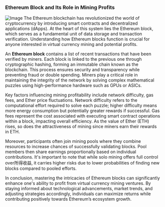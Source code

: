 ### Ethereum Block and Its Role in Mining Profits


![Image](https://github.com/user-attachments/assets/31692037-0104-4703-abd1-696b6a7dd41b)
The Ethereum blockchain has revolutionized the world of cryptocurrency by introducing smart contracts and decentralized applications (dApps). At the heart of this system lies the Ethereum block, which serves as a fundamental unit of data storage and transaction verification. Understanding how Ethereum blocks function is crucial for anyone interested in virtual currency mining and potential profits.

An **Ethereum block** contains a list of recent transactions that have been verified by miners. Each block is linked to the previous one through cryptographic hashing, forming an immutable chain known as the blockchain. This process ensures security and transparency while preventing fraud or double spending. Miners play a critical role in maintaining the integrity of the network by solving complex mathematical puzzles using high-performance hardware such as GPUs or ASICs.

Key factors influencing mining profitability include network difficulty, gas fees, and Ether price fluctuations. Network difficulty refers to the computational effort required to solve each puzzle; higher difficulty means more energy consumption but potentially greater rewards if successful. Gas fees represent the cost associated with executing smart contract operations within a block, impacting overall efficiency. As the value of Ether (ETH) rises, so does the attractiveness of mining since miners earn their rewards in ETH.

Moreover, participants often join mining pools where they combine resources to increase chances of successfully validating blocks. Pool members then share earnings proportionally based on individual contributions. It's important to note that while solo mining offers full control over所得收益, it carries higher risks due to lower probabilities of finding new blocks compared to pooled efforts.

In conclusion, mastering the intricacies of Ethereum blocks can significantly enhance one's ability to profit from virtual currency mining ventures. By staying informed about technological advancements, market trends, and adjusting strategies accordingly, individuals can maximize returns while contributing positively towards Ethereum’s ecosystem growth.